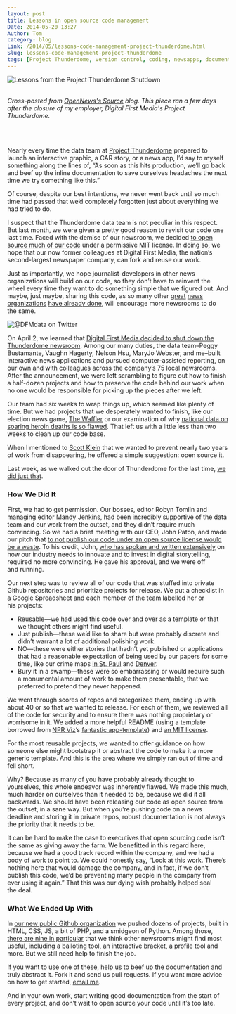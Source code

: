 ```yaml
---
layout: post
title: Lessons in open source code management
Date: 2014-05-20 13:27
Author: Tom
category: blog
Link: /2014/05/lessons-code-management-project-thunderdome.html
Slug: lessons-code-management-project-thunderdome
tags: [Project Thunderdome, version control, coding, newsapps, documentation, open source]
---
```

<img src="https://source.opennews.org/media/cache/29/6a/296a72f3ab7a102515d96829e0ac138a.jpg" alt="Lessons from the Project Thunderdome Shutdown">
<br />
<br />            
<p><em>Cross-posted from <a href="https://source.opennews.org/en-US/articles/lessons-project-thunderdome-shutdown/" target="_blank">OpenNews's Source</a> blog. This piece ran a few days after the closure of my employer, Digital First Media's Project Thunderdome.</em></p>
<br />
<br /> 
<p>Nearly every time the data team at <a href="http://outsidethunderdome.com/">Project Thunderdome</a> prepared to launch an interactive graphic, a <span class="caps">CAR</span> story, or a news app, I’d say to myself something along the lines of, &#8220;As soon as this hits production, we&#8217;ll go back and beef up the inline documentation to save ourselves headaches the next time we try something like&nbsp;this.”</p>

<p>Of course, despite our best intentions, we never went back until so much time had passed that we’d completely forgotten just about everything we had tried to&nbsp;do. </p>

<p>I suspect that the Thunderdome data team is not peculiar in this respect. But last month, we were given a pretty good reason to revisit our code one last time. Faced with the demise of our newsroom, we decided <a href="https://github.com/thunderdome-data">to open source much of our code</a> under a permissive <span class="caps">MIT</span> license. In doing so, we hope that our now former colleagues at Digital First Media, the nation’s second-largest newspaper company, can fork and reuse our&nbsp;work. </p>

<p>Just as importantly, we hope journalist-developers in other news organizations will build on our code, so they don’t have to reinvent the wheel every time they want to do something simple that we figured out. And maybe, just maybe, sharing this code, as so many other <a href="https://github.com/datadesk">great</a> <a href="https://github.com/texastribune">news</a> <a href="https://github.com/wnyc">organizations</a> <a href="https://github.com/nprapps/">have already done</a>, will encourage more newsrooms to do the&nbsp;same.</p>

<img src="https://pbs.twimg.com/profile_images/2957427857/cca3b69ec0a82cbfb05666f79cf3cd04.jpeg" alt="@DFMdata on Twitter">

<p>On April 2, we learned that <a href="http://www.niemanlab.org/2014/04/the-newsonomics-of-digital-first-medias-thunderdome-implosion-and-coming-sale/">Digital First Media decided to shut down the Thunderdome newsroom</a>. Among our many duties, the data team&#8211;Peggy Bustamante, Vaughn Hagerty, Nelson Hsu, MaryJo Webster, and me&#8211;built interactive news applications and pursued computer-assisted reporting, on our own and with colleagues across the company’s 75 local newsrooms. After the announcement, we were left scrambling to figure out how to finish a half-dozen projects and how to preserve the code behind our work when no one would be responsible for picking up the pieces after we&nbsp;left.</p>

<p>Our team had six weeks to wrap things up, which seemed like plenty of time. But we had projects that we desperately wanted to finish, like our election news game, <a href="http://data.digitalfirstmedia.com/waffler-pa/">The Waffler</a> or our examination of why <a href="http://www.nhregister.com/general-news/20140512/scope-of-nationwide-heroin-epidemic-unknown-drug-related-death-overdose-data-lacking">national data on soaring heroin deaths is so flawed</a>. That left us with a little less than two weeks to clean up our code&nbsp;base.</p>

<p>When I mentioned to <a href="http://www.twitter.com/kleinmatic">Scott Klein</a> that we wanted to prevent nearly two years of work from disappearing, he offered a simple suggestion: open source&nbsp;it. </p>

<p>Last week, as we walked out the door of Thunderdome for the last time, <a href="https://github.com/thunderdome-data">we did just that</a>.</p>

<h3 id="how-we-did-it">How We Did&nbsp;It</h3>
                
        
<p>First, we had to get permission. Our bosses, editor Robyn Tomlin and managing editor Mandy Jenkins, had been incredibly supportive of the data team and our work from the outset, and they didn’t require much convincing. So we had a brief meeting with our <span class="caps">CEO</span>, John Paton, and made our pitch that <a href="http://www.haikudeck.com/open-source-the-dome-inspiration-presentation-lZTwMq34H9">to not publish our code under an open source license would be a waste</a>. To his credit, John, <a href="http://jxpaton.wordpress.com/">who has spoken and written extensively</a> on how our industry needs to innovate and to invest in digital storytelling, required no more convincing. He gave his approval, and we were off and&nbsp;running. </p>

<p>Our next step was to review all of our code that was stuffed into private Github repositories and prioritize projects for release. We put a checklist in a Google Spreadsheet and each member of the team labelled her or his&nbsp;projects:</p>

<ul>
<li>Reusable—we had used this code over and over as a template or that we thought others might find&nbsp;useful.</li>
<li>Just publish—these we’d like to share but were probably discrete and didn’t warrant a lot of additional polishing&nbsp;work.</li>
<li><span class="caps">NO</span>—these were either stories that hadn’t yet published or applications that had a reasonable expectation of being used by our papers for some time, like our crime maps <a href="http://stpaulcrime.twincities.com/">in St. Paul</a> and <a href="http://crime.denverpost.com/">Denver</a>.</li>
<li>Bury it in a swamp—these were so embarrassing or would require such a monumental amount of work to make them presentable, that we preferred to pretend they never&nbsp;happened.</li>
</ul>

<p>We went through scores of repos and categorized them, ending up with about 40 or so that we wanted to release. For each of them, we reviewed all of the code for security and to ensure there was nothing proprietary or worrisome in it. We added a more helpful <span class="caps">README</span> (using a template borrowed from <a href="https://twitter.com/nprviz"><span class="caps">NPR</span> Viz</a>’s <a href="https://github.com/nprapps/app-template">fantastic app-template</a>) and <a href="http://choosealicense.com/licenses/mit/">an <span class="caps">MIT</span> license</a>.</p>

<p>For the most reusable projects, we wanted to offer guidance on how someone else might bootstrap it or abstract the code to make it a more generic template. And this is the area where we simply ran out of time and fell&nbsp;short. </p>

<p>Why? Because as many of you have probably already thought to yourselves, this whole endeavor was inherently flawed. We made this much, much harder on ourselves than it needed to be, because we did it all backwards. We should have been releasing our code as open source from the outset, in a sane way. But when you&#8217;re pushing code on a news deadline and storing it in private repos, robust documentation is not always the priority that it needs to&nbsp;be.</p>

<p>It can be hard to make the case to executives that open sourcing code isn’t the same as giving away the farm. We benefitted in this regard here, because we had a good track record within the company, and we had a body of work to point to. We could honestly say, “Look at this work. There&#8217;s nothing here that would damage the company, and in fact, if we don’t publish this code, we’d be preventing many people in the company from ever using it again.” That this was our dying wish probably helped seal the&nbsp;deal. </p>
        

<h3 id="what-we-ended">What We Ended Up&nbsp;With</h3>
                
        
<p>In <a href="https://github.com/thunderdome-data">our new public Github organization</a> we pushed dozens of projects, built in <span class="caps">HTML</span>, <span class="caps">CSS</span>, <span class="caps">JS</span>, a bit of <span class="caps">PHP</span>, and a smidgeon of Python. Among those, <a href="http://thunderdome-data.github.io">there are nine in particular</a> that we think other newsrooms might find most useful, including a balloting tool, an interactive bracket, a profile tool and more. But we still need help to finish the&nbsp;job. </p>

<p>If you want to use one of these, help us to beef up the documentation and truly abstract it. Fork it and send us pull requests. If you want more advice on how to get started, <a href="http://www.tommeagher.com/about">email me</a>.</p>

<p>And in your own work, start writing good documentation from the start of every project, and don’t wait to open source your code until it’s too&nbsp;late.</p>
        


